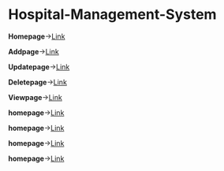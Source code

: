 # Hospital-Management-System

**Homepage**->[Link](https://github.com/AnvethaHM4/Hospital-Management-System/tree/master/HospitalWebApp11/E1.png)

**Addpage**->[Link](https://github.com/AnvethaHM4/Hospital-Management-System/tree/master/HospitalWebApp11/E4.png)

**Updatepage**->[Link](https://github.com/AnvethaHM4/Hospital-Management-System/tree/master/HospitalWebApp11/E5.png)

**Deletepage**->[Link](https://github.com/AnvethaHM4/Hospital-Management-System/tree/master/HospitalWebApp11/E6.png)

**Viewpage**->[Link](https://github.com/AnvethaHM4/Hospital-Management-System/tree/master/HospitalWebApp11/E7.png)

**homepage**->[Link](https://github.com/AnvethaHM4/Hospital-Management-System/tree/master/HospitalWebApp11/E8.png)

**homepage**->[Link](https://github.com/AnvethaHM4/Hospital-Management-System/tree/master/HospitalWebApp11/E9.png)

**homepage**->[Link](https://github.com/AnvethaHM4/Hospital-Management-System/tree/master/HospitalWebApp11/E10.png)

**homepage**->[Link](https://github.com/AnvethaHM4/Hospital-Management-System/tree/master/HospitalWebApp11/E11.png)
